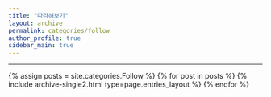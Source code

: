 ```yaml
---
title: "따라해보기"
layout: archive
permalink: categories/follow
author_profile: true
sidebar_main: true
---
```


<!-- 공백이 포함되어 있는 카테고리 이름의 경우 site.categories.['a b c'] 이런식으로! -->

***


{% assign posts = site.categories.Follow %}
{% for post in posts %} {% include archive-single2.html type=page.entries_layout %} {% endfor %}